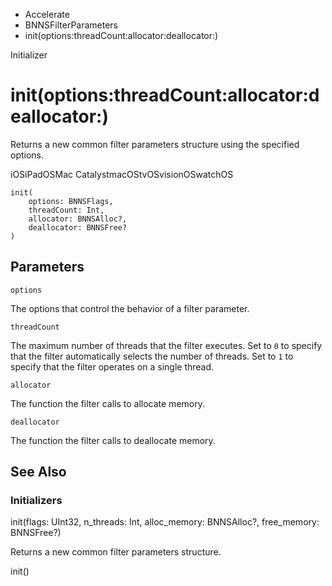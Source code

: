 

- Accelerate
- BNNSFilterParameters
-  init(options:threadCount:allocator:deallocator:) 

Initializer

# init(options:threadCount:allocator:deallocator:)

Returns a new common filter parameters structure using the specified options.

iOSiPadOSMac CatalystmacOStvOSvisionOSwatchOS

``` source
init(
    options: BNNSFlags,
    threadCount: Int,
    allocator: BNNSAlloc?,
    deallocator: BNNSFree?
)
```

## Parameters 

`options`  

The options that control the behavior of a filter parameter.

`threadCount`  

The maximum number of threads that the filter executes. Set to `0` to specify that the filter automatically selects the number of threads. Set to `1` to specify that the filter operates on a single thread.

`allocator`  

The function the filter calls to allocate memory.

`deallocator`  

The function the filter calls to deallocate memory.

## See Also

### Initializers

init(flags: UInt32, n_threads: Int, alloc_memory: BNNSAlloc?, free_memory: BNNSFree?)

Returns a new common filter parameters structure.

init()

